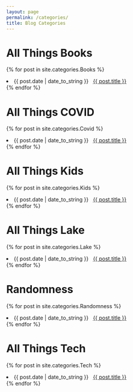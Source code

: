 ```yaml
---
layout: page
permalink: /categories/
title: Blog Categories
---
```


<!-- 
<div id="archives">
{% assign categories_sorted = site.categories | sort %}
{% for category in categories_sorted %}
  <div class="archive-group">
    {% capture category_name %}{{ category | first }}{% endcapture %}
    <div id="#{{ category_name | slugize }}"></div>
    <p></p>

    <h3 class="category-head">{{ category_name }}</h3>
    <a name="{{ category_name | slugize }}"></a>
    {% for post in site.categories[category_name] %}
    <article class="archive-item">
      <h4><a href="{{ site.baseurl }}{{ post.url }}">{{post.title}}</a></h4>
    </article>
    {% endfor %}
  </div>
{% endfor %}
</div> -->

# All Things Books
{% for post in site.categories.Books %}
 <li><span>{{ post.date | date_to_string }}</span> &nbsp; <a href="{{ post.url }}">{{ post.title }}</a></li>
{% endfor %}

# All Things COVID
{% for post in site.categories.Covid %}
 <li><span>{{ post.date | date_to_string }}</span> &nbsp; <a href="{{ post.url }}">{{ post.title }}</a></li>
{% endfor %}

# All Things Kids
{% for post in site.categories.Kids %}
 <li><span>{{ post.date | date_to_string }}</span> &nbsp; <a href="{{ post.url }}">{{ post.title }}</a></li>
{% endfor %}

# All Things Lake
{% for post in site.categories.Lake %}
 <li><span>{{ post.date | date_to_string }}</span> &nbsp; <a href="{{ post.url }}">{{ post.title }}</a></li>
{% endfor %}

# Randomness
{% for post in site.categories.Randomness %}
 <li><span>{{ post.date | date_to_string }}</span> &nbsp; <a href="{{ post.url }}">{{ post.title }}</a></li>
{% endfor %}

# All Things Tech
{% for post in site.categories.Tech %}
 <li><span>{{ post.date | date_to_string }}</span> &nbsp; <a href="{{ post.url }}">{{ post.title }}</a></li>
{% endfor %}




